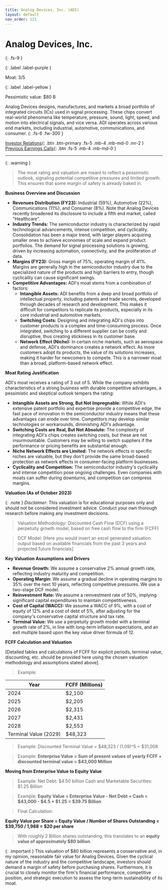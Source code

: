 ```yaml
---
title: Analog Devices, Inc. (ADI)
layout: default
nav_order: 121
---
```


# Analog Devices, Inc.
{: .fs-9 }

{: .label .label-purple }

Moat: 3/5

{: .label .label-yellow }

Pessimistic value: $80 B

Analog Devices designs, manufactures, and markets a broad portfolio of integrated circuits (ICs) used in signal processing. These chips convert real-world phenomena like temperature, pressure, sound, light, speed, and motion into electrical signals, and vice versa.  ADI operates across various end markets, including industrial, automotive, communications, and consumer.
{: .fs-6 .fw-300 }

[Investor Relations](https://www.google.com/search?q=ADI+investor+relations){: .btn .btn-primary .fs-5 .mb-4 .mb-md-0 .mr-2 }
[Previous Earnings Calls](https://discountingcashflows.com/company/ADI/transcripts/){: .btn .fs-5 .mb-4 .mb-md-0 }

---

{: .warning } 
>The moat rating and valuation are meant to reflect a pessimistic outlook, signaling potential competitive pressures and limited growth. This ensures that some margin of safety is already baked in.


**Business Overview and Discussion**

* **Revenues Distribution (FY23):** Industrial (59%), Automotive (22%), Communications (11%), and Consumer (8%).  Note that Analog Devices recently broadened its disclosure to include a fifth end market, called "Healthcare".
* **Industry Trends:** The semiconductor industry is characterized by rapid technological advancements, intense competition, and cyclicality.  Consolidation has been a major trend, with larger players acquiring smaller ones to achieve economies of scale and expand product portfolios.  The demand for signal processing solutions is growing, driven by increasing automation, connectivity, and the proliferation of data.
* **Margins (FY23):** Gross margin of 75%, operating margin of 41%.  Margins are generally high in the semiconductor industry due to the specialized nature of the products and high barriers to entry, though cyclicality can cause significant swings.
* **Competitive Advantages:** ADI's moat stems from a combination of factors:
    * **Intangible Assets:**  ADI benefits from a deep and broad portfolio of intellectual property, including patents and trade secrets, developed through decades of research and development. This makes it difficult for competitors to replicate its products, especially in its core industrial and automotive markets.
    * **Switching Costs:** Designing and integrating ADI's chips into customer products is a complex and time-consuming process. Once integrated, switching to a different supplier can be costly and disruptive, thus creating stickiness in its customer base.
    * **Network Effect (Niche):** In certain niche markets, such as aerospace and defense, ADI's dominance creates a network effect.  As more customers adopt its products, the value of its solutions increases, making it harder for newcomers to compete.  This is a narrower moat than a broad, platform-based network effect.


**Moat Rating Justification**

ADI's moat receives a rating of 3 out of 5.  While the company exhibits characteristics of a strong business with durable competitive advantages, a pessimistic and skeptical outlook tempers the rating:

* **Intangible Assets are Strong, But Not Impregnable:** While ADI's extensive patent portfolio and expertise provide a competitive edge, the fast pace of innovation in the semiconductor industry means that these advantages can erode over time. Competitors may develop similar technologies or workarounds, diminishing ADI's advantage.
* **Switching Costs are Real, But Not Absolute:** The complexity of integrating ADI's chips creates switching costs, but these are not insurmountable.  Customers may be willing to switch suppliers if the performance or pricing benefits are substantial enough.
* **Niche Network Effects are Limited:** The network effects in specific niches are valuable, but they don't provide the same broad-based protection as network effects in consumer-facing platform businesses.
* **Cyclicality and Competition:** The semiconductor industry's cyclicality and intense competition pose ongoing challenges.  Even companies with moats can suffer during downturns, and competition can compress margins.


**Valuation (As of October 2023)**

{: .note }
*Disclaimer*: This valuation is for educational purposes only and should not be considered investment advice. Conduct your own thorough research before making any investment decisions.

> Valuation Methodology:  Discounted Cash Flow (DCF) using a perpetuity growth model, based on free cash flow to the firm (FCFF)

> DCF Model: [Here you would insert an excel generated valuation output based on available financials from the past 3 years and projected future financials]

**Key Valuation Assumptions and Drivers**

* **Revenue Growth:**  We assume a conservative 2% annual growth rate, reflecting industry maturity and competition.
* **Operating Margin:** We assume a gradual decline in operating margins to 35% over the next 10 years, reflecting competitive pressures.  We use a two-stage DCF model.
* **Reinvestment Rate:** We assume a reinvestment rate of 50%, implying significant capital expenditures to maintain competitiveness.
* **Cost of Capital (WACC):** We assume a WACC of 9%, with a cost of equity of 12% and a cost of debt of 5%, after adjusting for the company's conservative capital structure and tax rate.
* **Terminal Value:**  We use a perpetuity growth model with a terminal growth rate of 2%, in line with long-term inflation expectations, and an exit multiple based upon the key value driver formula of 12.

**FCFF Calculation and Valuation**

[Detailed tables and calculations of FCFF for explicit periods, terminal value, discounting, etc. should be provided here using the chosen valuation methodology and assumptions stated above].

> Example:


| Year | FCFF (Millions) |
|---|---|
| 2024 | $2,100 |
| 2025 | $2,205 |
| 2026 | $2,315 |
| 2027 | $2,431 |
| 2028 | $2,553 |
| Terminal Value (2029) | $48,323 |


> Example: Discounted Terminal Value = $48,323 / (1.09)^5 = $31,008 


> Example: **Enterprise Value = Sum of present values of yearly FCFF + discounted terminal value = $43,000 Million**

**Moving from Enterprise Value to Equity Value**

> Example: Net Debt: $4.50 billion
Cash and Marketable Securities: $1.25 Billion

> Example: **Equity Value = Enterprise Value - Net Debt + Cash = $43,000 - $4.5 + $1.25 = $39.75 Billion**


> Final Calculation:


**Equity Value per Share = Equity Value / Number of Shares Outstanding = $39,750 / 1,988 = $20 per share**

> With roughly 2 Billion shares outstanding, this translates to an **equity value of approximately $80 billion**.

{: .important }
This valuation of $80 billion represents a conservative and, in my opinion, reasonable fair value for Analog Devices.  Given the cyclical nature of the industry and the competitive landscape, investors should demand a margin of safety before purchasing shares.  Furthermore, it is crucial to closely monitor the firm's financial performance, competitive position, and strategic execution to assess the long-term sustainability of its moat.
